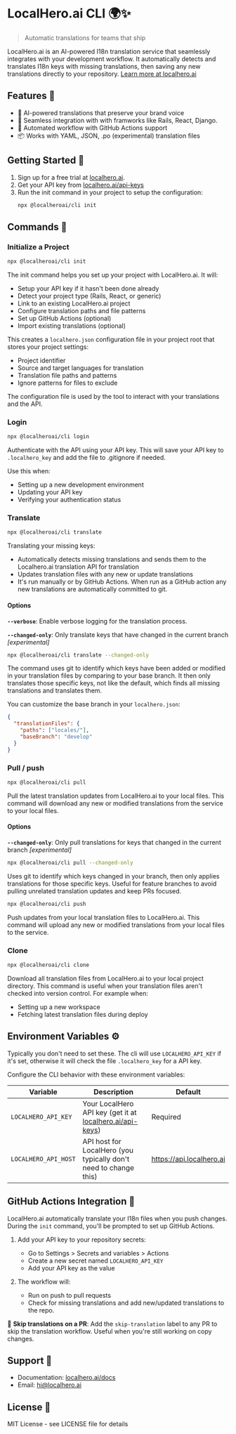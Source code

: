 # LocalHero.ai CLI 🌍✨

> Automatic translations for teams that ship

LocalHero.ai is an AI-powered I18n translation service that seamlessly integrates with your development workflow. It automatically detects and translates I18n keys with missing translations, then saving any new translations directly to your repository. [Learn more at localhero.ai](https://localhero.ai/)

## Features 🚀

- 🤖 AI-powered translations that preserve your brand voice
- 🔌 Seamless integration with with framworks like Rails, React, Django.
- 🚀 Automated workflow with GitHub Actions support
- 📦 Works with YAML, JSON, .po (experimental) translation files

## Getting Started 🏁

1. Sign up for a free trial at [localhero.ai](https://localhero.ai/).
2. Get your API key from [localhero.ai/api-keys](https://localhero.ai/api-keys)
3. Run the init command in your project to setup the configuration:
   ```bash
   npx @localheroai/cli init
   ```

## Commands 👏

### Initialize a Project

```bash
npx @localheroai/cli init
```

The init command helps you set up your project with LocalHero.ai. It will:
- Setup your API key if it hasn't been done already
- Detect your project type (Rails, React, or generic)
- Link to an existing LocalHero.ai project
- Configure translation paths and file patterns
- Set up GitHub Actions (optional)
- Import existing translations (optional)

This creates a `localhero.json` configuration file in your project root that stores your project settings:
- Project identifier
- Source and target languages for translation
- Translation file paths and patterns
- Ignore patterns for files to exclude

The configuration file is used by the tool to interact with your translations and the API.

### Login

```bash
npx @localheroai/cli login
```

Authenticate with the API using your API key.  This will save your API key to `.localhero_key` and add the file to .gitignore if needed.

Use this when:
- Setting up a new development environment
- Updating your API key
- Verifying your authentication status

### Translate

```bash
npx @localheroai/cli translate
```

Translating your missing keys:
- Automatically detects missing translations and sends them to the Localhero.ai translation API for translation
- Updates translation files with any new or update translations
- It's run manually or by GitHub Actions. When run as a GitHub action any new translations are automatically committed to git.

#### Options

**`--verbose`**: Enable verbose logging for the translation process.

**`--changed-only`**: Only translate keys that have changed in the current branch _[experimental]_

```bash
npx @localheroai/cli translate --changed-only
```

The command uses git to identify which keys have been added or modified in your translation files by comparing to your base branch. It then only translates those specific keys, not like the default, which finds all missing translations and translates them. 

You can customize the base branch in your `localhero.json`:

```json
{
  "translationFiles": {
    "paths": ["locales/"],
    "baseBranch": "develop"
  }
}
```


### Pull / push

```bash
npx @localheroai/cli pull
```

Pull the latest translation updates from LocalHero.ai to your local files. This command will download any new or modified translations from the service to your local files.

#### Options

**`--changed-only`**: Only pull translations for keys that changed in the current branch _[experimental]_

```bash
npx @localheroai/cli pull --changed-only
```

Uses git to identify which keys changed in your branch, then only applies translations for those specific keys. Useful for feature branches to avoid pulling unrelated translation updates and keep PRs focused.

```bash
npx @localheroai/cli push
```

Push updates from your local translation files to LocalHero.ai. This command will upload any new or modified translations from your local files to the service.

### Clone

```bash
npx @localheroai/cli clone
```

Download all translation files from LocalHero.ai to your local project directory. This command is useful when your translation files aren't checked into version control. For example when:

- Setting up a new workspace
- Fetching latest translation files during deploy

## Environment Variables ⚙️

Typically you don't need to set these. The cli will use `LOCALHERO_API_KEY` if it's set, otherwise it will check the file `.localhero_key` for a API key.

Configure the CLI behavior with these environment variables:

| Variable | Description | Default |
|----------|-------------|---------|
| `LOCALHERO_API_KEY` | Your LocalHero API key (get it at [localhero.ai/api-keys](https://localhero.ai/api-keys)) | Required |
| `LOCALHERO_API_HOST` | API host for LocalHero (you typically don't need to change this) | https://api.localhero.ai |

## GitHub Actions Integration 🤖

LocalHero.ai automatically translate your I18n files when you push changes. During the `init` command, you'll be prompted to set up GitHub Actions.

1. Add your API key to your repository secrets:
   - Go to Settings > Secrets and variables > Actions
   - Create a new secret named `LOCALHERO_API_KEY`
   - Add your API key as the value

2. The workflow will:
   - Run on push to pull requests
   - Check for missing translations and add new/updated translations to the repo.

🚧 **Skip translations on a PR**: Add the `skip-translation` label to any PR to skip the translation workflow. Useful when you're still working on copy changes.

## Support 💬

- Documentation: [localhero.ai/docs](https://localhero.ai/docs)
- Email: hi@localhero.ai

## License 📄

MIT License - see LICENSE file for details
